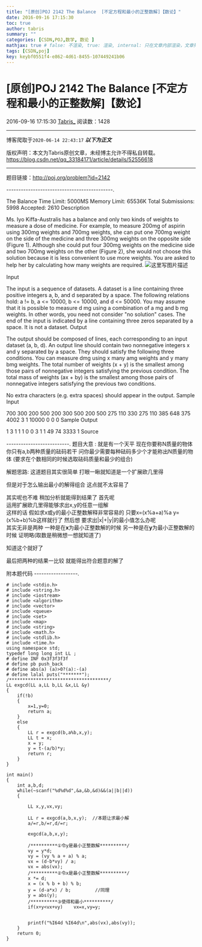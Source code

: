 ```yaml
---
title: "[原创]POJ 2142 The Balance  [不定方程和最小的正整数解]【数论】"
date: 2016-09-16 17:15:30
toc: true
author: tabris
summary: ""
categories: [CSDN,POJ,数学, 数论 ]
mathjax: true # false: 不渲染, true: 渲染, internal: 只在文章内部渲染，文章列表中不渲染
tags: [CSDN,poj]
key: keybf0551f4-e862-4d61-8455-107449241b06
---
```


# [原创]POJ 2142 The Balance  [不定方程和最小的正整数解]【数论】

2016-09-16 17:15:30  [Tabris_](https://me.csdn.net/qq_33184171) 阅读数：1428

---

博客爬取于`2020-06-14 22:43:17`
***以下为正文***

版权声明：本文为Tabris原创文章，未经博主允许不得私自转载。
https://blog.csdn.net/qq_33184171/article/details/52556618

<!-- more -->

---

题目链接：http://poj.org/problem?id=2142

--------------------------------------------.

The Balance
Time Limit: 5000MS		Memory Limit: 65536K
Total Submissions: 5998		Accepted: 2610
Description

Ms. Iyo Kiffa-Australis has a balance and only two kinds of weights to measure a dose of medicine. For example, to measure 200mg of aspirin using 300mg weights and 700mg weights, she can put one 700mg weight on the side of the medicine and three 300mg weights on the opposite side (Figure 1). Although she could put four 300mg weights on the medicine side and two 700mg weights on the other (Figure 2), she would not choose this solution because it is less convenient to use more weights. 
You are asked to help her by calculating how many weights are required. 
![这里写图片描述](http://poj.org/images/2142_1.jpg)

Input

The input is a sequence of datasets. A dataset is a line containing three positive integers a, b, and d separated by a space. The following relations hold: a != b, a <= 10000, b <= 10000, and d <= 50000. You may assume that it is possible to measure d mg using a combination of a mg and b mg weights. In other words, you need not consider "no solution" cases. 
The end of the input is indicated by a line containing three zeros separated by a space. It is not a dataset.
Output

The output should be composed of lines, each corresponding to an input dataset (a, b, d). An output line should contain two nonnegative integers x and y separated by a space. They should satisfy the following three conditions. 
You can measure dmg using x many amg weights and y many bmg weights. 
The total number of weights (x + y) is the smallest among those pairs of nonnegative integers satisfying the previous condition. 
The total mass of weights (ax + by) is the smallest among those pairs of nonnegative integers satisfying the previous two conditions.

No extra characters (e.g. extra spaces) should appear in the output.
Sample Input

700 300 200
500 200 300
500 200 500
275 110 330
275 110 385
648 375 4002
3 1 10000
0 0 0
Sample Output

1 3
1 1
1 0
0 3
1 1
49 74
3333 1
Source


--------------------------.
题目大意 :
就是有一个天平 现在你要称N质量的物体  
你只有a,b两种质量的砝码若干
问你最少需要每种砝码多少个才能称出N质量的物体
(要求在个数相同的时候选取砝码质量和最少的组合)

解题思路:
这道题目其实很简单  打眼一瞅就知道是一个扩展欧几里得

但是对于怎么输出最小的解得组合 这点就不太容易了  

其实呢也不难  稍加分析就能得到结果了 
首先呢  
运用扩展欧几里得能够求出x,y的任意一组解  
这样的话 假如求x或y的最小正整数解释非常容易的 
只要x=(x%a+a)%a y=(x%b+b)%b这样就行了
然后想 要求出|x|+|y|的最小值怎么办呢  
其实无非是两种
一种是在**x**为最小正整数解的时候
另一种是在**y**为最小正整数解的时候
证明略(取数是稍微想一想就知道了)

知道这个就好了  

最后把两种的结果一比较 就能得出符合题意的解了


附本题代码
------------------.
```
# include <stdio.h>
# include <string.h>
# include <iostream>
# include <algorithm>
# include <vector>
# include <queue>
# include <set>
# include <map>
# include <string>
# include <math.h>
# include <stdlib.h>
# include <time.h>
using namespace std;
typedef long long int LL ;
# define INF 0x3f3f3f3f
# define pb push_back
# define abs(a) (a)>0?(a):-(a)
# define lalal puts("*******");
/*************************************/
LL exgcd(LL a,LL b,LL &x,LL &y)
{
    if(!b)
    {
        x=1,y=0;
        return a;
    }
    else
    {
        LL r = exgcd(b,a%b,x,y);
        LL t = x;
        x = y;
        y = t-(a/b)*y;
        return r;
    }
}

int main()
{
    int a,b,d;
    while(~scanf("%d%d%d",&a,&b,&d)&&(a||b||d))
    {

        LL x,y,vx,vy;

        LL r = exgcd(a,b,x,y);  //本题让求最小解
        a/=r,b/=r,d/=r;

        exgcd(a,b,x,y);

        /**********①令y是最小正整数解**********/
        vy = y*d;
        vy = (vy % a + a) % a;
        vx = (d-b*vy) / a;
        vx = abs(vx);
        /**********②令x是最小正整数解**********/
        x *= d;
        x = (x % b + b) % b;
        y = (d-a*x) / b;         //同理
        y = abs(y);
        /**********③使得和最小**********/
        if(x+y<vx+vy)    vx=x,vy=y;


        printf("%I64d %I64d\n",abs(vx),abs(vy));
    }
    return 0;
}
```

